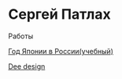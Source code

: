 
# Сергей Патлах
Работы

[Год Японии в России(учебный)](https://qmuif.github.io/yearOfJapan)

[Dee design](https://qmuif.github.io/deeLanding)

